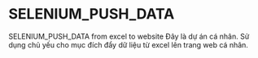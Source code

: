# SELENIUM_PUSH_DATA
SELENIUM_PUSH_DATA from excel to website
Đây là dự án cá nhân.
Sử dụng chủ yếu cho mục đích đẩy dữ liệu từ excel lên trang web cá nhân.
